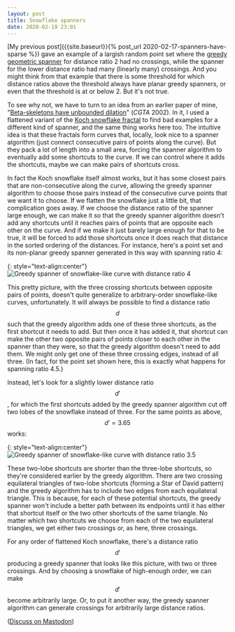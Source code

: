```yaml
---
layout: post
title: Snowflake spanners
date: 2020-02-19 23:01
---
```

[My previous post]({{site.baseurl}}{% post_url 2020-02-17-spanners-have-sparse %}) gave an example of a largish random point set where the [greedy geometric spanner](https://en.wikipedia.org/wiki/Greedy_geometric_spanner) for distance ratio 2 had no crossings, while the spanner for the lower distance ratio had many (linearly many) crossings. And you might think from that example that there is some threshold for which distance ratios above the threshold always have planar greedy spanners, or even that the threshold is at or below 2. But it's not true.

To see why not, we have to turn to an idea from an earlier paper of mine, "[Beta-skeletons have unbounded dilation](https://arxiv.org/abs/cs.CG/9907031)" (_CGTA_ 2002). In it, I used a flattened variant of the [Koch snowflake fractal](https://en.wikipedia.org/wiki/Koch_snowflake) to find bad examples for a different kind of spanner, and the same thing works here too. The intuitive idea is that these fractals form curves that, locally, look nice to a spanner algorithm (just connect consecutive pairs of points along the curve). But they pack a lot of length into a small area, forcing the spanner algorithm to eventually add some shortcuts to the curve. If we can control where it adds the shortcuts, maybe we can make pairs of shortcuts cross.

In fact the Koch snowflake itself almost works, but it has some closest pairs that are non-consecutive along the curve, allowing the greedy spanner algorithm to choose those pairs instead of the consecutive curve points that we want it to choose. If we flatten the snowflake just a little bit, that complication goes away. If we choose the distance ratio of the spanner large enough, we can make it so that the greedy spanner algorithm doesn't add any shortcuts until it reaches pairs of points that are opposite each other on the curve. And if we make it just barely large enough for that to be true, it will be forced to add those shortcuts once it does reach that distance in the sorted ordering of the distances. For instance, here's a point set and its non-planar greedy spanner generated in this way with spanning ratio 4:

{: style="text-align:center"}
![Greedy spanner of snowflake-like curve with distance ratio 4]({{site.baseurl}}/assets/2020/snowflake.svg)

This pretty picture, with the three crossing shortcuts between opposite pairs of points, doesn't quite generalize to arbitrary-order snowflake-like curves, unfortunately. It will always be possible to find a distance ratio $$d$$ such that the greedy algorithm adds one of these three shortcuts, as the first shortcut it needs to add. But then once it has added it, that shortcut can make the other two opposite pairs of points closer to each other in the spanner than they were, so that the greedy algorithm doesn't need to add them. We might only get one of these three crossing edges, instead of all three. (In fact, for the point set shown here, this is exactly what happens for spanning ratio 4.5.)

Instead, let's look for a slightly lower distance ratio $$d'$$, for which the first shortcuts added by the greedy spanner algorithm cut off two lobes of the snowflake instead of three. For the same points as above, $$d'=3.65$$ works:

{: style="text-align:center"}
![Greedy spanner of snowflake-like curve with distance ratio 3.5]({{site.baseurl}}/assets/2020/snowflake2.svg)

These two-lobe shortcuts are shorter than the three-lobe shortcuts, so they're considered earlier by the greedy algorithm. There are two crossing equilateral triangles of two-lobe shortcuts (forming a Star of David pattern) and the greedy algorithm has to include two edges from each equilateral triangle. This is because, for each of these potential shortcuts, the greedy spanner won't include a better path between its endpoints until it has either that shortcut itself or the two other shortcuts of the same triangle. No matter which two shortcuts we choose from each of the two equilateral triangles, we get either two crossings or, as here, three crossings.

For any order of flattened Koch snowflake, there's a distance ratio $$d'$$ producing a greedy spanner that looks like this picture, with two or three crossings. And by choosing a snowflake of high-enough order, we can make $$d'$$ become arbitrarily large. Or, to put it another way, the greedy spanner algorithm can generate crossings for arbitrarily large distance ratios.

([Discuss on Mastodon](https://mathstodon.xyz/@11011110/103689972863017904))
